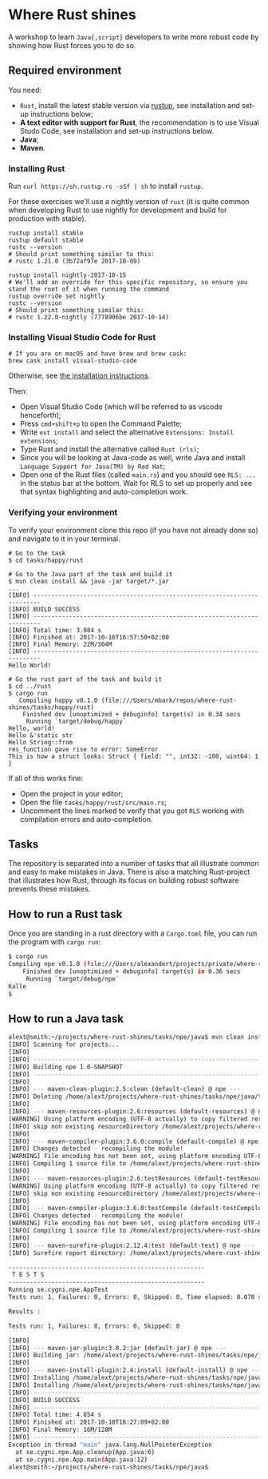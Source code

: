 # Where Rust shines
A workshop to learn `Java{,script}` developers to write more robust code by showing how Rust forces you to do so.

## Required environment
You need:
- `Rust`, install the latest stable version via [rustup](https://www.rustup.rs/),
  see installation and set-up instructions below;
- **A text editor with support for Rust**, the recommendation is to use Visual
  Studo Code, see installation and set-up instructions below.
- **Java**;
- **Maven**.


### Installing Rust
Run `curl https://sh.rustup.rs -sSf | sh` to install `rustup`.

For these exercises we'll use a nightly version of `rust` (it is quite common when
developing Rust to use nightly for development and build for production with
stable).


```shell
rustup install stable
rustup default stable
rustc --version
# Should print something similar to this:
# rustc 1.21.0 (3b72af97e 2017-10-09)

rustup install nightly-2017-10-15
# We'll add an override for this specific repository, so ensure you stand the root of it when running the command
rustup override set nightly
rustc --version
# Should print something similar this:
# rustc 1.22.0-nightly (7778906be 2017-10-14)
```

### Installing Visual Studio Code for Rust

```shell
# If you are on macOS and have brew and brew cask:
brew cask install visual-studio-code
```

Otherwise, see [the installation instructions](https://code.visualstudio.com/docs/setup/setup-overview).

Then:
- Open Visual Studio Code (which will be referred to as vscode henceforth);
- Press `cmd+shift+p` to open the Command Palette;
- Write `ext install` and select the alternative `Extensions: Install extensions`;
- Type Rust and install the alternative called `Rust (rls)`;
- Since you will be looking at Java-code as well, write Java and install
  `Language Support for Java(TM) by Red Hat`;
- Open one of the Rust files (called `main.rs`) and you should see `RLS: ...` in
  the status bar at the bottom. Wait for RLS to set up properly and see that
  syntax highlighting and auto-completion work.

### Verifying your environment
To verify your environment clone this repo (if you have not already done so) and
navigate to it in your terminal.

```shell
# Go to the task
$ cd tasks/happy/rust

# Go to the Java part of the task and build it
$ mvn clean install && java -jar target/*.jar
...
[INFO] ------------------------------------------------------------------------
[INFO] BUILD SUCCESS
[INFO] ------------------------------------------------------------------------
[INFO] Total time: 3.984 s
[INFO] Finished at: 2017-10-16T16:57:50+02:00
[INFO] Final Memory: 22M/304M
[INFO] ------------------------------------------------------------------------
Hello World!

# Go the rust part of the task and build it
$ cd ../rust
$ cargo run
   Compiling happy v0.1.0 (file:///Users/mbark/repos/where-rust-shines/tasks/happy/rust)
    Finished dev [unoptimized + debuginfo] target(s) in 0.34 secs
     Running `target/debug/happy`
Hello, world!
Hello &'static str
Hello String::from
res_function gave rise to error: SomeError
This is how a struct looks: Struct { field: "", int32: -100, uint64: 1 }
```

If all of this works fine:
- Open the project in your editor;
- Open the file `tasks/happy/rust/src/main.rs`;
- Uncomment the lines marked to verify that you got `RLS` working with compilation
  errors and auto-completion.

## Tasks
The repository is separated into a number of tasks that all illustrate common and easy to make mistakes in Java. There is also a matching Rust-project that illustrates how Rust, through its focus on building robust software prevents these mistakes.

## How to run a Rust task

Once you are standing in a rust directory with a `Cargo.toml` file, you can run the program with
`cargo run`:

```bash
$ cargo run
Compiling npe v0.1.0 (file:///Users/alexandert/projects/private/where-rust-shines/tasks/npe/rust)
    Finished dev [unoptimized + debuginfo] target(s) in 0.36 secs
     Running `target/debug/npe`
Kalle
$
```
## How to run a Java task

```bash
alext@smith:~/projects/where-rust-shines/tasks/npe/java$ mvn clean install && java -jar target/*.jar
[INFO] Scanning for projects...
[INFO]
[INFO] ------------------------------------------------------------------------
[INFO] Building npe 1.0-SNAPSHOT
[INFO] ------------------------------------------------------------------------
[INFO]
[INFO] --- maven-clean-plugin:2.5:clean (default-clean) @ npe ---
[INFO] Deleting /home/alext/projects/where-rust-shines/tasks/npe/java/target
[INFO]
[INFO] --- maven-resources-plugin:2.6:resources (default-resources) @ npe ---
[WARNING] Using platform encoding (UTF-8 actually) to copy filtered resources, i.e. build is platform dependent!
[INFO] skip non existing resourceDirectory /home/alext/projects/where-rust-shines/tasks/npe/java/src/main/resources
[INFO]
[INFO] --- maven-compiler-plugin:3.6.0:compile (default-compile) @ npe ---
[INFO] Changes detected - recompiling the module!
[WARNING] File encoding has not been set, using platform encoding UTF-8, i.e. build is platform dependent!
[INFO] Compiling 1 source file to /home/alext/projects/where-rust-shines/tasks/npe/java/target/classes
[INFO]
[INFO] --- maven-resources-plugin:2.6:testResources (default-testResources) @ npe ---
[WARNING] Using platform encoding (UTF-8 actually) to copy filtered resources, i.e. build is platform dependent!
[INFO] skip non existing resourceDirectory /home/alext/projects/where-rust-shines/tasks/npe/java/src/test/resources
[INFO]
[INFO] --- maven-compiler-plugin:3.6.0:testCompile (default-testCompile) @ npe ---
[INFO] Changes detected - recompiling the module!
[WARNING] File encoding has not been set, using platform encoding UTF-8, i.e. build is platform dependent!
[INFO] Compiling 1 source file to /home/alext/projects/where-rust-shines/tasks/npe/java/target/test-classes
[INFO]
[INFO] --- maven-surefire-plugin:2.12.4:test (default-test) @ npe ---
[INFO] Surefire report directory: /home/alext/projects/where-rust-shines/tasks/npe/java/target/surefire-reports

-------------------------------------------------------
 T E S T S
-------------------------------------------------------
Running se.cygni.npe.AppTest
Tests run: 1, Failures: 0, Errors: 0, Skipped: 0, Time elapsed: 0.078 sec

Results :

Tests run: 1, Failures: 0, Errors: 0, Skipped: 0

[INFO]
[INFO] --- maven-jar-plugin:3.0.2:jar (default-jar) @ npe ---
[INFO] Building jar: /home/alext/projects/where-rust-shines/tasks/npe/java/target/npe-1.0-SNAPSHOT.jar
[INFO]
[INFO] --- maven-install-plugin:2.4:install (default-install) @ npe ---
[INFO] Installing /home/alext/projects/where-rust-shines/tasks/npe/java/target/npe-1.0-SNAPSHOT.jar to /home/alext/.m2/repository/se/cygni/npe/npe/1.0-SNAPSHOT/npe-1.0-SNAPSHOT.jar
[INFO] Installing /home/alext/projects/where-rust-shines/tasks/npe/java/pom.xml to /home/alext/.m2/repository/se/cygni/npe/npe/1.0-SNAPSHOT/npe-1.0-SNAPSHOT.pom
[INFO] ------------------------------------------------------------------------
[INFO] BUILD SUCCESS
[INFO] ------------------------------------------------------------------------
[INFO] Total time: 4.854 s
[INFO] Finished at: 2017-10-10T16:27:09+02:00
[INFO] Final Memory: 16M/128M
[INFO] ------------------------------------------------------------------------
Exception in thread "main" java.lang.NullPointerException
  at se.cygni.npe.App.cleanup(App.java:6)
  at se.cygni.npe.App.main(App.java:12)
alext@smith:~/projects/where-rust-shines/tasks/npe/java$
```

